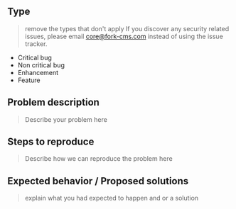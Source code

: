 ## Type

> remove the types that don't apply
> If you discover any security related issues, please email core@fork-cms.com instead of using the issue tracker.

- Critical bug
- Non critical bug
- Enhancement
- Feature

## Problem description

> Describe your problem here

## Steps to reproduce

> Describe how we can reproduce the problem here

## Expected behavior / Proposed solutions

> explain what you had expected to happen and or a solution
